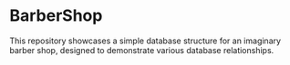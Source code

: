 # BarberShop
This repository showcases a simple database structure for an imaginary barber shop, designed to demonstrate various database relationships.
